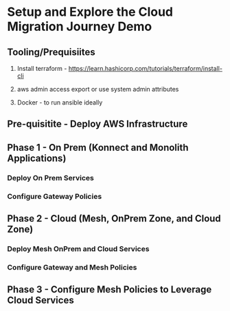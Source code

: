 # Setup and Explore the Cloud Migration Journey Demo

## Tooling/Prequisiites

1. Install terraform - https://learn.hashicorp.com/tutorials/terraform/install-cli

2. aws admin access
    export or use system admin attributes

3. Docker - to run ansible ideally

## Pre-quisitite - Deploy AWS Infrastructure

## Phase 1 - On Prem (Konnect and Monolith Applications)

### Deploy On Prem Services

### Configure Gateway Policies

## Phase 2 - Cloud (Mesh, OnPrem Zone, and Cloud Zone)

### Deploy Mesh OnPrem and Cloud Services

### Configure Gateway and Mesh Policies

## Phase 3 - Configure Mesh Policies to Leverage Cloud Services
